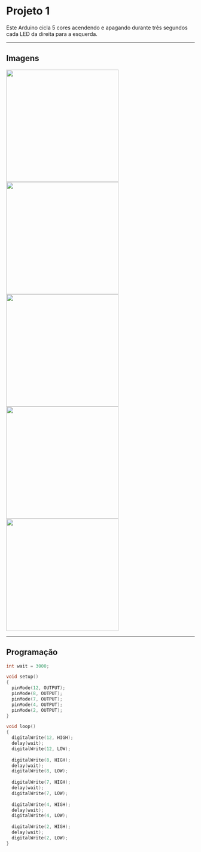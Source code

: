 # Projeto 1

Este Arduino cicla 5 cores acendendo e apagando durante três segundos cada LED da direita para a esquerda.

---

## Imagens

<img src="ProjetoArduino/Projeto 1/Imagens/project-1-1.jpeg" width="300">
<img src="ProjetoArduino/Projeto 1/Imagens/project-1-2.jpeg" width="300">
<img src="ProjetoArduino/Projeto 1/Imagens/project-1-3.jpeg" width="300">
<img src="ProjetoArduino/Projeto 1/Imagens/project-1-4.jpeg" width="300">
<img src="ProjetoArduino/Projeto 1/Imagens/project-1-5.jpeg" width="300">

---

## Programação

```cpp
int wait = 3000;

void setup()
{
  pinMode(12, OUTPUT);
  pinMode(8, OUTPUT);
  pinMode(7, OUTPUT);
  pinMode(4, OUTPUT);
  pinMode(2, OUTPUT);
}

void loop()
{
  digitalWrite(12, HIGH);
  delay(wait);
  digitalWrite(12, LOW);
  
  digitalWrite(8, HIGH);
  delay(wait);
  digitalWrite(8, LOW);
  
  digitalWrite(7, HIGH);
  delay(wait);
  digitalWrite(7, LOW);
  
  digitalWrite(4, HIGH);
  delay(wait);
  digitalWrite(4, LOW);
  
  digitalWrite(2, HIGH);
  delay(wait);
  digitalWrite(2, LOW);
}

